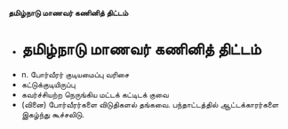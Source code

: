 **தமிழ்நாடு மாணவர் கணினித் திட்டம்**
- # தமிழ்நாடு மாணவர் கணினித் திட்டம்
- n. போர்வீரர் குடியமைப்பு வரிசை
- கட்டுக்குடியிருப்பு
- கவர்ச்சியற்ற நெருங்கிய மட்டக் கட்டிடக் குவை
- (வினை) போர்வீரர்களை விடுதிகளல் தங்கவை. பந்தாட்டத்தில் ஆட்டக்காரர்களை இகழ்ந்து கூச்சலிடு.


